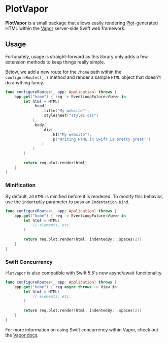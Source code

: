 # PlotVapor

**PlotVapor** is a small package that allows easily rendering [Plot](https://github.com/JohnSundell/Plot)-generated HTML within the  [Vapor](https://github.com/vapor/vapor) server-side Swift web framework.

## Usage

Fortunately, usage is straight-forward as this library only adds a few extension methods to keep things really simple.

Below, we add a new route for the `/home` path within the `configureRoutes(_:)` method and render a sample `HTML` object that doesn't do anything fancy.

```swift
func configureRoutes(_ app: Application) throws {
    app.get("home") { req -> EventLoopFuture<View> in
        let html = HTML(
            .head(
                .title("My website"),
                .stylesheet("styles.css")
            ),
            .body(
                .div(
                    .h1("My website"),
                    .p("Writing HTML in Swift is pretty great!")
                )
            )
        )
        
        return req.plot.render(html)
    }
}
```

### Minification

By default, all `HTML` is minified before it is rendered. To modify this behavior, use the `indentedBy` parameter to pass an `Indentation.Kind`. 

```swift
func configureRoutes(_ app: Application) throws {
    app.get("home") { req -> EventLoopFuture<View> in
        let html = HTML(
            // elements, etc.
        )
        
        return req.plot.render(html, indentedBy: .spaces(2))
    }
}
```

### Swift Concurrency

`PlotVapor` is also compatible with Swift 5.5's new async/await functionality.

```swift
func configureRoutes(_ app: Application) throws {
    app.get("home") { req async throws -> View in
        let html = HTML(
            // elements, etc.
        )
        
        return req.plot.render(html, indentedBy: .spaces(2))
    }
}
```

For more information on using Swift concurrency within Vapor, check out the [Vapor docs](https://docs.vapor.codes/4.0/async/). 
